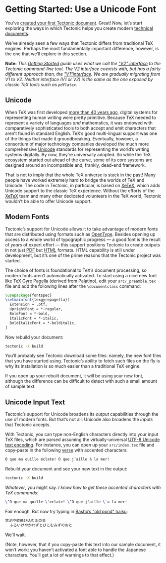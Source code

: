 # Getting Started: Use a Unicode Font

You’ve [created your first Tectonic document][first-document]. Great! Now, let’s
start exploring the ways in which Tectonic helps you create modern [technical
documents][tech-docs].

[first-document]: ./first-document.md
[tech-docs]: ../introduction/index.md#technical-documents

We’ve already seen a few ways that Tectonic differs from traditional TeX
engines. Perhaps the most fundamentally important difference, however, is the
one that we’ll explore in this section.

**Note:** *This [Getting Started][gs-index] guide uses what we call the ["V2"
interface][v2cli] to the Tectonic command-line tool. The V2 interface coexists
with, but has a fairly different approach than, the ["V1"interface][v1cli]. We
are gradually migrating from V1 to V2. Neither interface (V1 or V2) is the same
as the one exposed by classic TeX tools such as `pdflatex`.*

[gs-index]: ./index.md
[v2cli]: ../ref/v2cli.md
[v1cli]: ../ref/v1cli.md


## Unicode

When TeX was first developed [more than 40 years ago][tex-history], digital
systems for representing human writing were pretty primitive. Because TeX needed
to represent a variety of languages *and* mathematics, it was endowed with
comparatively sophisticated tools to both accept and emit characters that aren’t
found in standard English. TeX’s good multi-lingual support was one of the
things that made it groundbreaking. Eventually, however, a consortium of major
technology companies developed the much more comprehensive [Unicode] standards
for representing the world’s writing systems digitally. By now, they’re
universally adopted. So while the TeX ecosystem started out ahead of the curve,
some of its core systems are designed around an incompatible and, frankly,
dead-end framework.

[tex-history]: https://en.wikipedia.org/wiki/TeX#History
[Unicode]: https://home.unicode.org/

That is not to imply that the whole TeX universe is stuck in the past! Many
people have worked extremely hard to bridge the worlds of TeX and Unicode. The
code in Tectonic, in particular, is based on [XeTeX], which adds Unicode support
to the classic TeX experience. Without the efforts of the [XeTeX] team and many
other dedicated volunteers in the TeX world, Tectonic wouldn’t be able to offer
Unicode support.

[XeTeX]: http://xetex.sourceforge.net/


## Modern Fonts

Tectonic’s support for Unicode allows it to take advantage of modern fonts that
are distributed using formats such as [OpenType]. Besides opening up access to a
whole world of typographic progress — a good font is the result of *years* of
expert effort — this support positions Tectonic to create outputs in not just
[PDF] but [HTML] formats. HTML capability is still under development, but it’s
one of the prime reasons that the Tectonic project was started.

[OpenType]: https://en.wikipedia.org/wiki/OpenType
[PDF]: https://en.wikipedia.org/wiki/PDF
[HTML]: https://en.wikipedia.org/wiki/HTML

The choice of fonts is foundational to TeX’s document processing, so modern
fonts aren’t automatically activated. To start using a nice new font like [TeX
Gyre Pagella][pagella] (derived from [Palatino]), edit your
`src/_preamble.tex` file and add the following lines after the `\documentclass`
command:

[pagella]: https://www.fontsquirrel.com/fonts/tex-gyre-pagella
[Palatino]: https://en.wikipedia.org/wiki/Palatino

```tex
\usepackage{fontspec}
\setmainfont{texgyrepagella}[
  Extension = .otf,
  UprightFont = *-regular,
  BoldFont = *-bold,
  ItalicFont = *-italic,
  BoldItalicFont = *-bolditalic,
]
```

Now rebuild your document:

```sh
tectonic -X build
```

You’ll probably see Tectonic download some files: namely, the new font files
that you have started using. Tectonic’s ability to fetch such files on the fly
is why its installation is so much easier than a traditional TeX engine.

If you open up your rebuilt document, it will be using your new font, although
the difference can be difficult to detect with such a small amount of sample
text.


## Unicode Input Text

Tectonic’s support for Unicode broadens its *output* capabilities through the
use of modern fonts. But that’s not all: Unicode also broadens the *inputs* 
that Tectonic accepts.

With Tectonic, you can type non-English characters directly into your input TeX
files, which are parsed assuming the virtually-universal [UTF-8 Unicode text
encoding][utf8]. For instance, you can open up your `src/index.tex` file and
copy-paste in the following [verse][bateau] with accented characters:

```tex
Ô que ma quille éclate! Ô que j’aille à la mer!
```

[utf8]: https://en.wikipedia.org/wiki/UTF-8
[bateau]: https://en.wikipedia.org/wiki/Le_Bateau_ivre

Rebuild your document and see your new text in the output:

```sh
tectonic -X build
```

*Whatever*, you might say. *I know how to get these accented characters with TeX
commands:*

```tex
\^O que ma quille \'eclate! \^O que j'aille \`a la mer!
```

Fair enough. But now try typing in [Bashô’s "old pond" haiku][old-pond]:

```tex
古池や蛙飛び込む水の音
  ふるいけやかわずとびこむみずのおと
```

We’ll wait.

[old-pond]: https://www.japantimes.co.jp/news/2019/10/19/national/history/frog-jump-bashos-pond/

(Note, however, that if you copy-paste this text into our sample document, it
won’t work: you haven’t activated a font able to handle the Japanese characters.
You’ll get a lot of warnings to that effect.)
